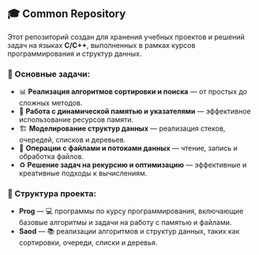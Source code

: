 ## 🎓 Common Repository  

Этот репозиторий создан для хранения учебных проектов и решений задач на языках **C/C++**, выполненных в рамках курсов программирования и структур данных.  

### 🔧 Основные задачи:
- 📊 **Реализация алгоритмов сортировки и поиска** — от простых до сложных методов.  
- 🔗 **Работа с динамической памятью и указателями** — эффективное использование ресурсов памяти.  
- 🏗 **Моделирование структур данных** — реализация стеков, очередей, списков и деревьев.  
- 📂 **Операции с файлами и потоками данных** — чтение, запись и обработка файлов.  
- ♻️ **Решение задач на рекурсию и оптимизацию** — эффективные и креативные подходы к вычислениям.  

### 📁 Структура проекта:
- **Prog** — 💻 программы по курсу программирования, включающие базовые алгоритмы и задачи на работу с памятью и файлами.  
- **Saod** — 📚 реализации алгоритмов и структур данных, таких как сортировки, очереди, списки и деревья.  
